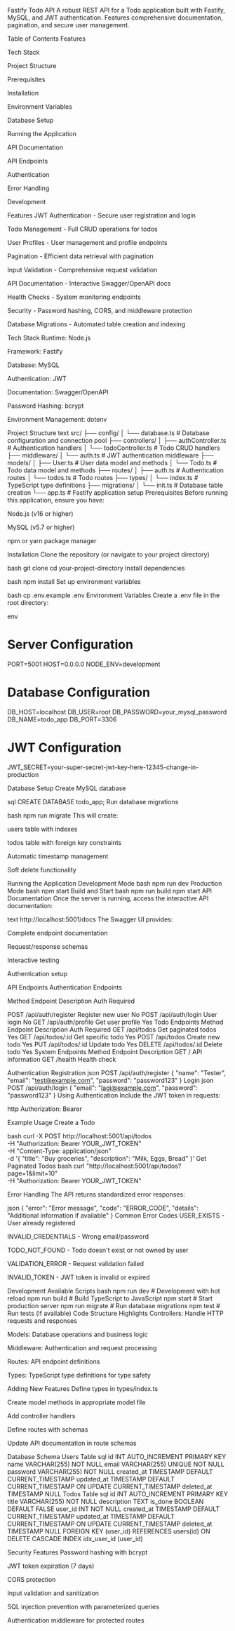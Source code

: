  Fastify Todo API
A robust REST API for a Todo application built with Fastify, MySQL, and JWT authentication. Features comprehensive documentation, pagination, and secure user management.

 Table of Contents
Features

Tech Stack

Project Structure

Prerequisites

Installation

Environment Variables

Database Setup

Running the Application

API Documentation

API Endpoints

Authentication

Error Handling

Development


  Features
 JWT Authentication - Secure user registration and login

 Todo Management - Full CRUD operations for todos

 User Profiles - User management and profile endpoints

 Pagination - Efficient data retrieval with pagination

 Input Validation - Comprehensive request validation

 API Documentation - Interactive Swagger/OpenAPI docs

 Health Checks - System monitoring endpoints

 Security - Password hashing, CORS, and middleware protection

 Database Migrations - Automated table creation and indexing

 Tech Stack
Runtime: Node.js

Framework: Fastify

Database: MySQL

Authentication: JWT

Documentation: Swagger/OpenAPI

Password Hashing: bcrypt

Environment Management: dotenv


 Project Structure
text
src/
├── config/
│   └── database.ts          # Database configuration and connection pool
├── controllers/
│   ├── authController.ts    # Authentication handlers
│   └── todoController.ts    # Todo CRUD handlers
├── middleware/
│   └── auth.ts             # JWT authentication middleware
├── models/
│   ├── User.ts             # User data model and methods
│   └── Todo.ts             # Todo data model and methods
├── routes/
│   ├── auth.ts             # Authentication routes
│   └── todos.ts            # Todo routes
├── types/
│   └── index.ts            # TypeScript type definitions
├── migrations/
│   └── init.ts             # Database table creation
└── app.ts                  # Fastify application setup
 Prerequisites
Before running this application, ensure you have:

Node.js (v16 or higher)

MySQL (v5.7 or higher)

npm or yarn package manager

 Installation
Clone the repository (or navigate to your project directory)

bash
git clone <repository-url>
cd your-project-directory
Install dependencies

bash
npm install
Set up environment variables

bash
cp .env.example .env
 Environment Variables
Create a .env file in the root directory:

env
# Server Configuration
PORT=5001
HOST=0.0.0.0
NODE_ENV=development

# Database Configuration
DB_HOST=localhost
DB_USER=root
DB_PASSWORD=your_mysql_password
DB_NAME=todo_app
DB_PORT=3306

# JWT Configuration
JWT_SECRET=your-super-secret-jwt-key-here-12345-change-in-production

 Database Setup
Create MySQL database

sql
CREATE DATABASE todo_app;
Run database migrations

bash
npm run migrate
This will create:

users table with indexes

todos table with foreign key constraints

Automatic timestamp management

Soft delete functionality

 Running the Application
Development Mode
bash
npm run dev
Production Mode
bash
npm start
Build and Start
bash
npm run build
npm start
 API Documentation
Once the server is running, access the interactive API documentation:

text
http://localhost:5001/docs
The Swagger UI provides:

Complete endpoint documentation

Request/response schemas

Interactive testing

Authentication setup

 API Endpoints
Authentication Endpoints

Method	Endpoint	Description	Auth Required

POST	/api/auth/register	Register new user	No
POST	/api/auth/login	User login	No
GET	/api/auth/profile	Get user profile	Yes
Todo Endpoints
Method	Endpoint	Description	Auth Required
GET	/api/todos	Get paginated todos	Yes
GET	/api/todos/:id	Get specific todo	Yes
POST	/api/todos	Create new todo	Yes
PUT	/api/todos/:id	Update todo	Yes
DELETE	/api/todos/:id	Delete todo	Yes
System Endpoints
Method	Endpoint	Description
GET	/	API information
GET	/health	Health check

 Authentication
Registration
json
POST /api/auth/register
{
  "name": "Tester",
  "email": "test@example.com",
  "password": "password123"
}
Login
json
POST /api/auth/login
{
  "email": "lagi@example.com",
  "password": "password123"
}
Using Authentication
Include the JWT token in requests:

http
Authorization: Bearer <your-jwt-token>

 Example Usage
Create a Todo

bash
curl -X POST http://localhost:5001/api/todos \
  -H "Authorization: Bearer YOUR_JWT_TOKEN" \
  -H "Content-Type: application/json" \
  -d '{
    "title": "Buy groceries",
    "description": "Milk, Eggs, Bread"
  }'
Get Paginated Todos
bash
curl "http://localhost:5001/api/todos?page=1&limit=10" \
  -H "Authorization: Bearer YOUR_JWT_TOKEN"

 
 Error Handling
The API returns standardized error responses:

json
{
  "error": "Error message",
  "code": "ERROR_CODE",
  "details": "Additional information if available"
}
Common Error Codes
USER_EXISTS - User already registered

INVALID_CREDENTIALS - Wrong email/password

TODO_NOT_FOUND - Todo doesn't exist or not owned by user

VALIDATION_ERROR - Request validation failed

INVALID_TOKEN - JWT token is invalid or expired


Development
Available Scripts
bash
npm run dev          # Development with hot reload
npm run build        # Build TypeScript to JavaScript
npm start           # Start production server
npm run migrate     # Run database migrations
npm test           # Run tests (if available)
Code Structure Highlights
Controllers: Handle HTTP requests and responses

Models: Database operations and business logic

Middleware: Authentication and request processing

Routes: API endpoint definitions

Types: TypeScript type definitions for type safety

Adding New Features
Define types in types/index.ts

Create model methods in appropriate model file

Add controller handlers

Define routes with schemas

Update API documentation in route schemas


 Database Schema
Users Table
sql
id INT AUTO_INCREMENT PRIMARY KEY
name VARCHAR(255) NOT NULL
email VARCHAR(255) UNIQUE NOT NULL
password VARCHAR(255) NOT NULL
created_at TIMESTAMP DEFAULT CURRENT_TIMESTAMP
updated_at TIMESTAMP DEFAULT CURRENT_TIMESTAMP ON UPDATE CURRENT_TIMESTAMP
deleted_at TIMESTAMP NULL
Todos Table
sql
id INT AUTO_INCREMENT PRIMARY KEY
title VARCHAR(255) NOT NULL
description TEXT
is_done BOOLEAN DEFAULT FALSE
user_id INT NOT NULL
created_at TIMESTAMP DEFAULT CURRENT_TIMESTAMP
updated_at TIMESTAMP DEFAULT CURRENT_TIMESTAMP ON UPDATE CURRENT_TIMESTAMP
deleted_at TIMESTAMP NULL
FOREIGN KEY (user_id) REFERENCES users(id) ON DELETE CASCADE
INDEX idx_user_id (user_id)


 Security Features
Password hashing with bcrypt

JWT token expiration (7 days)

CORS protection

Input validation and sanitization

SQL injection prevention with parameterized queries

Authentication middleware for protected routes
